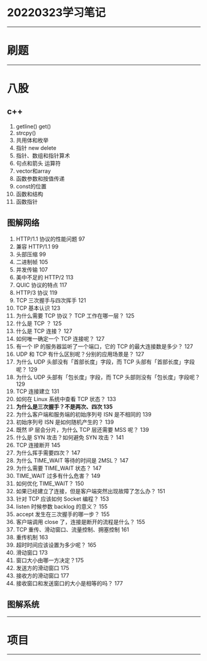 # 20220323学习笔记

***

# 刷题

***

# 八股
## c++
1. getline() get() 
2. strcpy()
3. 共用体和枚举
4. 指针 new delete
5. 指针、数组和指针算术
6. 句点和箭头 运算符
7. vector和array
8. 函数参数和按值传递
9. const的位置
10. 函数和结构
11. 函数指针

## 图解网络
1. HTTP/1.1 协议的性能问题 97
2. 兼容 HTTP/1.1 99
3. 头部压缩 99
4. ⼆进制帧 105
5. 并发传输 107
6. 美中不⾜的 HTTP/2 113
7. QUIC 协议的特点 117
8. HTTP/3 协议 119
9.  TCP 三次握⼿与四次挥⼿ 121
10. TCP 基本认识 123
11. 为什么需要 TCP 协议？ TCP ⼯作在哪⼀层？ 125
12. 什么是 TCP ？ 125
13. 什么是 TCP 连接？ 127
14. 如何唯⼀确定⼀个 TCP 连接呢？ 127
15. 有⼀个 IP 的服务器监听了⼀个端⼝，它的 TCP 的最⼤连接数是多少？ 127
16. UDP 和 TCP 有什么区别呢？分别的应⽤场景是？ 127
17. 为什么 UDP 头部没有「⾸部⻓度」字段，⽽ TCP 头部有「⾸部⻓度」字段呢？ 129
18. 为什么 UDP 头部有「包⻓度」字段，⽽ TCP 头部则没有「包⻓度」字段呢？ 129
19. TCP 连接建⽴ 131
20. 如何在 Linux 系统中查看 TCP 状态？ 133
21. **为什么是三次握⼿？不是两次、四次 135**
22. 为什么客户端和服务端的初始序列号 ISN 是不相同的 139
23. 初始序列号 ISN 是如何随机产⽣的？ 139
24. 既然 IP 层会分⽚，为什么 TCP 层还需要 MSS 呢？ 139
25. 什么是 SYN 攻击？如何避免 SYN 攻击？ 141
26. TCP 连接断开 145
27. 为什么挥⼿需要四次？ 147
28. 为什么 TIME_WAIT 等待的时间是 2MSL？ 147
29. 为什么需要 TIME_WAIT 状态？ 147
30. TIME_WAIT 过多有什么危害？ 149
31. 如何优化 TIME_WAIT？ 150
32. 如果已经建⽴了连接，但是客户端突然出现故障了怎么办？ 151
33. 针对 TCP 应该如何 Socket 编程？ 153
34. listen 时候参数 backlog 的意义？ 155
35. accept 发⽣在三次握⼿的哪⼀步？ 155
36. 客户端调⽤ close 了，连接是断开的流程是什么？ 155
37. TCP 重传、滑动窗⼝、流量控制、拥塞控制 161
38. 重传机制 163
39. 超时时间应该设置为多少呢？ 165
40. 滑动窗⼝ 173
41. 窗⼝⼤⼩由哪⼀⽅决定？175
42. 发送⽅的滑动窗⼝ 175
43. 接收⽅的滑动窗⼝ 177
44. 接收窗⼝和发送窗⼝的⼤⼩是相等的吗？ 177
## 图解系统


***

# 项目

***

